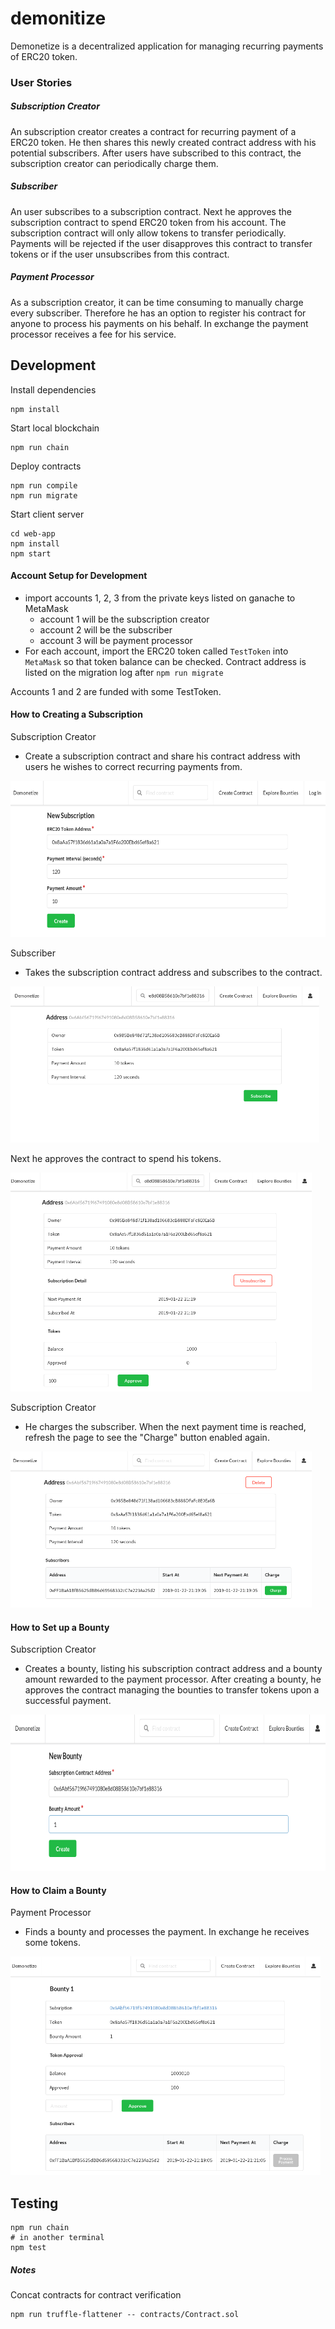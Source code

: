# demonitize
Demonetize is a decentralized application for managing recurring payments of ERC20 token.

### User Stories

##### Subscription Creator
An subscription creator creates a contract for recurring payment of a ERC20 token. He then shares this newly created contract address with his potential subscribers. After users have subscribed to this contract, the subscription creator can periodically charge them.

##### Subscriber
An user subscribes to a subscription contract. Next he approves the subscription contract to spend ERC20 token from his account. The subscription contract will only allow tokens to transfer periodically. Payments will be rejected if
the user disapproves this contract to transfer tokens or if the user unsubscribes from this contract.

##### Payment Processor
As a subscription creator, it can be time consuming to manually charge every subscriber. Therefore he has an option to register his contract for anyone to process his payments on his behalf. In exchange the payment processor receives a fee for his service.

## Development

Install dependencies
```shell
npm install
```

Start local blockchain
```shell
npm run chain
```

Deploy contracts
```shell
npm run compile
npm run migrate
```

Start client server
```shell
cd web-app
npm install
npm start
```

#### Account Setup for Development

- import accounts 1, 2, 3 from the private keys listed on ganache to MetaMask
  - account 1 will be the subscription creator
  - account 2 will be the subscriber
  - account 3 will be payment processor
- For each account, import the ERC20 token called `TestToken` into `MetaMask` so that token balance can be checked.
Contract address is listed on the migration log after `npm run migrate`

Accounts 1 and 2 are funded with some TestToken.

#### How to Creating a Subscription
Subscription Creator
- Create a subscription contract and share his contract address with users he wishes to correct recurring payments from.

<img src="img/create-sub.png" alt="drawing" height="250"/>

Subscriber
- Takes the subscription contract address and subscribes to the contract.

<img src="img/sub.png" alt="drawing" height="250"/>

Next he approves the contract to spend his tokens.

<img src="img/sub-approve.png" alt="drawing" height="350"/>

Subscription Creator
- He charges the subscriber. When the next payment time is reached, refresh the page to see the "Charge" button enabled again.

<img src="img/charge.png" alt="drawing" height="250"/>

#### How to Set up a Bounty
Subscription Creator
- Creates a bounty, listing his subscription contract address and a bounty amount rewarded to the payment processor.
After creating a bounty, he approves the contract managing the bounties to transfer tokens upon a successful payment.

<img src="img/create-bounty.png" alt="drawing" height="250"/>

#### How to Claim a Bounty
Payment Processor
- Finds a bounty and processes the payment. In exchange he receives some tokens.

<img src="img/claim-bounty.png" alt="drawing" height="350"/>

## Testing
```shell
npm run chain
# in another terminal
npm test
```

##### Notes
Concat contracts for contract verification
```
npm run truffle-flattener -- contracts/Contract.sol
```
